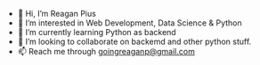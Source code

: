 - 👋 Hi, I’m Reagan Pius
- 👀 I’m interested in Web Development, Data Science & Python
- 🌱 I’m currently learning Python as backend
- 💞️ I’m looking to collaborate on backemd and other python stuff.
- 📫 Reach me through goingreaganp@gmail.com 

<!---
TrueRee/TrueRee is a ✨ special ✨ repository because its `README.md` (this file) appears on your GitHub profile.
You can click the Preview link to take a look at your changes.
--->
